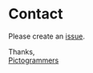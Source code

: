 # Contact

Please create an [issue](https://github.com/Pictogrammers/MaterialDesign/issues/new/choose).

Thanks,<br>
[Pictogrammers](https://pictogrammers.com)
